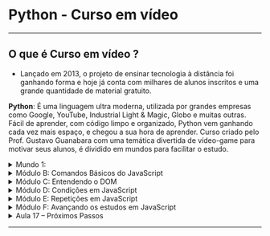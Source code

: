 # Python - Curso em vídeo 
---

## O que é Curso em vídeo ?
 - Lançado em 2013, o projeto de ensinar tecnologia à distância foi ganhando forma e hoje já conta com milhares de alunos inscritos e uma grande quantidade de material gratuito.


**Python**: É uma linguagem ultra moderna, utilizada por grandes empresas como Google, YouTube, Industrial Light & Magic, Globo e muitas outras. Fácil de aprender, com código limpo e organizado, Python vem ganhando cada vez mais espaço, e chegou a sua hora de aprender. Curso criado pelo Prof. Gustavo Guanabara com uma temática divertida de vídeo-game para motivar seus alunos, é dividido em mundos para facilitar o estudo.


<details>
<summary> Mundo 1: </summary>

Introdução ao Mundo da Programação

<details>Aula 1 – Seja um Programador</details>
Primeiros passos com o Python 

</details>

<details>
<summary>Módulo B: Comandos Básicos do JavaScript</summary>

Aula 5 – Variáveis e Tipos Primitivos

Aula 6 – Tratamento de dados

Aula 7 – Operadores (Parte1)

Aula 8 – Operadores (Parte 2)
</details>

<details>
<summary>Módulo C: Entendendo o DOM</summary>

Aula 9 – Introdução ao DOM

Aula 10 – Eventos DOM
</details>

<details>
<summary>Módulo D: Condições em JavaScript</summary>

Aula 11 – Condições (Parte 1)

Aula 12 – Condições (Parte 2)

Exercícios JavaScript (Parte 1)

Exercícios JavaScript (Parte 2)

Exercícios JavaScript (Parte 3)
</details>

<details>
<summary>Módulo E: Repetições em JavaScript</summary>

Aula 13 – Repetições (Parte 1)

Aula 14 – Repetições (Parte 2)

Exercícios JavaScript (Parte 4)

Exercícios JavaScript (Parte 5)

Exercícios JavaScript (Parte 6)
</details>

<details>
<summary>Módulo F: Avançando os estudos em JavaScript</summary>

Aula 15 – Variáveis Compostas

Aula 16 – Funções

Exercícios JavaScript (Parte 7)

Exercícios JavaScript (Parte 8)
</details>

<details>
<summary> Aula 17 – Próximos Passos </summary>

Teste final JavaScript
</details>


---
